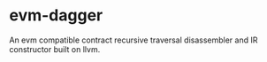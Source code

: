 # evm-dagger

An evm compatible contract recursive traversal disassembler and IR constructor built on llvm. 
